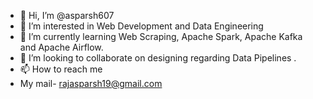 - 👋 Hi, I’m @asparsh607
- 👀 I’m interested in Web Development and Data Engineering
- 🌱 I’m currently learning Web Scraping, Apache Spark, Apache Kafka and Apache Airflow.
- 💞️ I’m looking to collaborate on designing regarding Data Pipelines .
- 📫 How to reach me 
-   My mail- rajasparsh19@gmail.com

